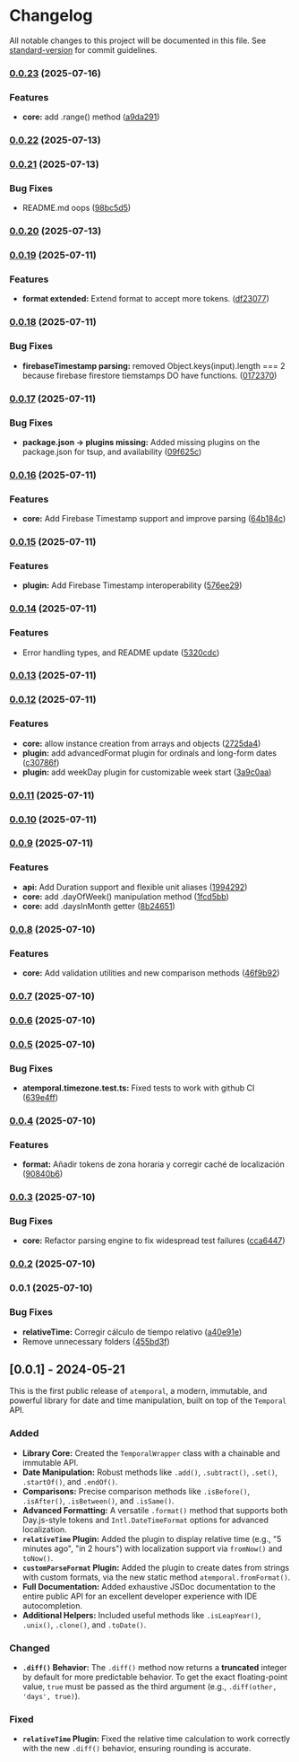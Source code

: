 # Changelog

All notable changes to this project will be documented in this file. See [standard-version](https://github.com/conventional-changelog/standard-version) for commit guidelines.

### [0.0.23](https://github.com/NaturalDevCR/atemporal/compare/v0.0.22...v0.0.23) (2025-07-16)


### Features

* **core:** add .range() method ([a9da291](https://github.com/NaturalDevCR/atemporal/commit/a9da291c302f6690eedef304902688a643fb46d9))

### [0.0.22](https://github.com/NaturalDevCR/atemporal/compare/v0.0.21...v0.0.22) (2025-07-13)

### [0.0.21](https://github.com/NaturalDevCR/atemporal/compare/v0.0.20...v0.0.21) (2025-07-13)


### Bug Fixes

* README.md oops ([98bc5d5](https://github.com/NaturalDevCR/atemporal/commit/98bc5d5a3414fb962c7a0a2121dc87ba9f9c4ac4))

### [0.0.20](https://github.com/NaturalDevCR/atemporal/compare/v0.0.19...v0.0.20) (2025-07-13)

### [0.0.19](https://github.com/NaturalDevCR/atemporal/compare/v0.0.18...v0.0.19) (2025-07-11)


### Features

* **format extended:** Extend format to accept more tokens. ([df23077](https://github.com/NaturalDevCR/atemporal/commit/df23077e32bad6544bc66bd5dafc0e967bc0c840))

### [0.0.18](https://github.com/NaturalDevCR/atemporal/compare/v0.0.17...v0.0.18) (2025-07-11)


### Bug Fixes

* **firebaseTimestamp parsing:** removed Object.keys(input).length === 2 because firebase firestore tiemstamps DO have functions. ([0172370](https://github.com/NaturalDevCR/atemporal/commit/01723704a54fd42b760841681ea6336d35cb83a1))

### [0.0.17](https://github.com/NaturalDevCR/atemporal/compare/v0.0.16...v0.0.17) (2025-07-11)


### Bug Fixes

* **package.json -> plugins missing:** Added missing plugins on the package.json for tsup, and availability ([09f625c](https://github.com/NaturalDevCR/atemporal/commit/09f625cfd398655c6a2a244262c1b89462774d75))

### [0.0.16](https://github.com/NaturalDevCR/atemporal/compare/v0.0.15...v0.0.16) (2025-07-11)


### Features

* **core:** Add Firebase Timestamp support and improve parsing ([64b184c](https://github.com/NaturalDevCR/atemporal/commit/64b184c9ca3e3bc65298a4adf0237ddbdf730ed5))

### [0.0.15](https://github.com/NaturalDevCR/atemporal/compare/v0.0.14...v0.0.15) (2025-07-11)


### Features

* **plugin:** Add Firebase Timestamp interoperability ([576ee29](https://github.com/NaturalDevCR/atemporal/commit/576ee29eff5bcc57867082de656242b1368efd92))

### [0.0.14](https://github.com/NaturalDevCR/atemporal/compare/v0.0.13...v0.0.14) (2025-07-11)


### Features

* Error handling types, and README update ([5320cdc](https://github.com/NaturalDevCR/atemporal/commit/5320cdc513857d71a5d9e44ec5a2735f0da95e74))

### [0.0.13](https://github.com/NaturalDevCR/atemporal/compare/v0.0.12...v0.0.13) (2025-07-11)

### [0.0.12](https://github.com/NaturalDevCR/atemporal/compare/v0.0.11...v0.0.12) (2025-07-11)


### Features

* **core:** allow instance creation from arrays and objects ([2725da4](https://github.com/NaturalDevCR/atemporal/commit/2725da493f50441a583f8fdb7093f792324fa62a))
* **plugin:** add advancedFormat plugin for ordinals and long-form dates ([c30786f](https://github.com/NaturalDevCR/atemporal/commit/c30786f52324957e8768c4cc1e538221fe74ad5d))
* **plugin:** add weekDay plugin for customizable week start ([3a9c0aa](https://github.com/NaturalDevCR/atemporal/commit/3a9c0aa07e78b2d95eb494ba1475ce059992cc1f))

### [0.0.11](https://github.com/NaturalDevCR/atemporal/compare/v0.0.10...v0.0.11) (2025-07-11)

### [0.0.10](https://github.com/NaturalDevCR/atemporal/compare/v0.0.9...v0.0.10) (2025-07-11)

### [0.0.9](https://github.com/NaturalDevCR/atemporal/compare/v0.0.8...v0.0.9) (2025-07-11)


### Features

* **api:** Add Duration support and flexible unit aliases ([1994292](https://github.com/NaturalDevCR/atemporal/commit/1994292b85043b7a410cc09b564d168252095070))
* **core:** add .dayOfWeek() manipulation method ([1fcd5bb](https://github.com/NaturalDevCR/atemporal/commit/1fcd5bbcf754d07c5ba3a2c88fb96d11d4291758))
* **core:** add .daysInMonth getter ([8b24651](https://github.com/NaturalDevCR/atemporal/commit/8b2465194525d32e25e48cc62d1025827394382e))

### [0.0.8](https://github.com/NaturalDevCR/atemporal/compare/v0.0.7...v0.0.8) (2025-07-10)


### Features

* **core:** Add validation utilities and new comparison methods ([46f9b92](https://github.com/NaturalDevCR/atemporal/commit/46f9b92782aaf387bec687cc373193feeacb2c26))

### [0.0.7](https://github.com/NaturalDevCR/atemporal/compare/v0.0.6...v0.0.7) (2025-07-10)

### [0.0.6](https://github.com/NaturalDevCR/atemporal/compare/v0.0.5...v0.0.6) (2025-07-10)

### [0.0.5](https://github.com/NaturalDevCR/atemporal/compare/v0.0.4...v0.0.5) (2025-07-10)


### Bug Fixes

* **atemporal.timezone.test.ts:** Fixed tests to work with github CI ([639e4ff](https://github.com/NaturalDevCR/atemporal/commit/639e4ff6d035acd55404db5758e61b4b89ed57d4))

### [0.0.4](https://github.com/NaturalDevCR/atemporal/compare/v0.0.3...v0.0.4) (2025-07-10)


### Features

* **format:** Añadir tokens de zona horaria y corregir caché de localización ([90840b6](https://github.com/NaturalDevCR/atemporal/commit/90840b6511243c30518d65a14538427058faf31e))

### [0.0.3](https://github.com/NaturalDevCR/atemporal/compare/v0.0.2...v0.0.3) (2025-07-10)


### Bug Fixes

* **core:** Refactor parsing engine to fix widespread test failures ([cca6447](https://github.com/NaturalDevCR/atemporal/commit/cca64476f1cd6713d45d5da2545b92f51d51e6aa))

### [0.0.2](https://github.com/NaturalDevCR/atemporal/compare/v0.0.1...v0.0.2) (2025-07-10)

### 0.0.1 (2025-07-10)


### Bug Fixes

* **relativeTime:** Corregir cálculo de tiempo relativo ([a40e91e](https://github.com/NaturalDevCR/atemporal/commit/a40e91e5cd20be830815260d75884af954ee0462))
* Remove unnecessary folders ([455bd3f](https://github.com/NaturalDevCR/atemporal/commit/455bd3f1992d68a840a690b5c1648606e0a326ec))

## [0.0.1] - 2024-05-21

This is the first public release of `atemporal`, a modern, immutable, and powerful library for date and time manipulation, built on top of the `Temporal` API.

### Added

*   **Library Core:** Created the `TemporalWrapper` class with a chainable and immutable API.
*   **Date Manipulation:** Robust methods like `.add()`, `.subtract()`, `.set()`, `.startOf()`, and `.endOf()`.
*   **Comparisons:** Precise comparison methods like `.isBefore()`, `.isAfter()`, `.isBetween()`, and `.isSame()`.
*   **Advanced Formatting:** A versatile `.format()` method that supports both Day.js-style tokens and `Intl.DateTimeFormat` options for advanced localization.
*   **`relativeTime` Plugin:** Added the plugin to display relative time (e.g., "5 minutes ago", "in 2 hours") with localization support via `fromNow()` and `toNow()`.
*   **`customParseFormat` Plugin:** Added the plugin to create dates from strings with custom formats, via the new static method `atemporal.fromFormat()`.
*   **Full Documentation:** Added exhaustive JSDoc documentation to the entire public API for an excellent developer experience with IDE autocompletion.
*   **Additional Helpers:** Included useful methods like `.isLeapYear()`, `.unix()`, `.clone()`, and `.toDate()`.

### Changed

*   **`.diff()` Behavior:** The `.diff()` method now returns a **truncated** integer by default for more predictable behavior. To get the exact floating-point value, `true` must be passed as the third argument (e.g., `.diff(other, 'days', true)`).

### Fixed

*   **`relativeTime` Plugin:** Fixed the relative time calculation to work correctly with the new `.diff()` behavior, ensuring rounding is accurate.